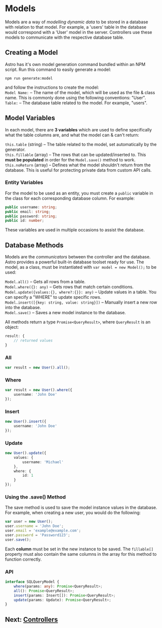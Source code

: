 # Models
Models are a way of *modelling dynamic data* to be stored in a database with relation to that model. For example, a 'users' table in the database would correspond with a 'User' model in the server. Controllers use these models to communicate with the respective database table.  

## Creating a Model
Astro has it's own model generation command bundled within an NPM script. Run this command to easily generate a model:  

`npm run generate:model`  

and follow the instructions to create the model:  
`Model Name:` – The name of the model, which will be used as the file & class name. This is commonly done using the following conventions: "User".  
`Table:` – The database table related to the model. For example, "users".

## Model Variables
In each model, there are **3 variables** which are used to define specifically what the table columns are, and what the model can & can't return:  

`this.table` (string) – The table related to the model, set automatically by the generator.  
`this.fillable` (array) – The rows that can be updated/inserted to. This **must be populated** in order for the `Model.save()` method to work.  
`this.noReturn` (array) – Defines what the model shouldn't return from the database. This is useful for protecting private data from custom API calls.  

### Entity Variables
For the model to be used as an entity, you must create a `public` variable in the class for each corresponding database column. For example:
```ts
public username: string;
public email: string;
public password: string;
public id: number;
```   
These variables are used in multiple occasions to assist the database.  

## Database Methods
Models are the *communicators* between the controller and the database. Astro provides a powerful built-in database toolset ready for use. The model, as a class, must be instantiated with `var model = new Model();` to be used: 

`Model.all()` – Gets all rows from a table.  
`Model.where({}: any)` – Gets rows that match certain conditions.  
`Model.update({values:{}, where?:{}}: any)` – Update values in a table. You can specify a "WHERE" to update specific rows.  
`Model.insert([{key: string, value: string}])` – Manually insert a new row into the database.  
`Model.save()` – Saves a new model instance to the database.  

All methods return a type `Promise<QueryResult>`, where `QueryResult` is an object:
```ts
result: {
    // returned values
}
```  
### All
```ts
var result = new User().all();
```

### Where
```ts
var result = new User().where({
    username: 'John Doe'
});
```

### Insert
```ts
new User().insert({
    username: 'John Doe'
});
```

### Update
```ts
new User().update({
    values: {
        username: 'Michael'
    },
    where: {
        id: 1
    }
});
```

### Using the .save() Method
The save method is used to save the model instance values in the database. For example, when creating a new user, you would do the following:  
```ts
var user = new User();
user.username = 'John Doe';
user.email = 'example@example.com';
user.password = 'Password123';
user.save();
```
Each **column** must be set in the new instance to be saved. The `fillable[]` property must also contain the same columns in the array for this method to function correctly.  

### API
```ts
interface SQLQueryModel {
    where(params: any): Promise<QueryResult>;
    all(): Promise<QueryResult>;
    insert(params: Insert[]): Promise<QueryResult>;
    update(params: Update): Promise<QueryResult>;
}
```

## Next: [Controllers]()